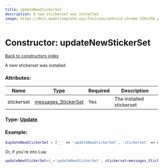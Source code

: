 ```yaml
---
title: updateNewStickerSet
description: A new stickerset was installed
image: https://docs.madelineproto.xyz/favicons/android-chrome-256x256.png
---
```

# Constructor: updateNewStickerSet  
[Back to constructors index](index.md)



A new stickerset was installed

### Attributes:

| Name     |    Type       | Required | Description |
|----------|---------------|----------|-------------|
|stickerset|[messages\_StickerSet](../types/messages_StickerSet.md) | Yes|The installed stickerset|



### Type: [Update](../types/Update.md)


### Example:

```php
$updateNewStickerSet = ['_' => 'updateNewStickerSet', 'stickerset' => messages_StickerSet];
```  


Or, if you're into Lua:

```lua
updateNewStickerSet={_='updateNewStickerSet', stickerset=messages_StickerSet}

```


